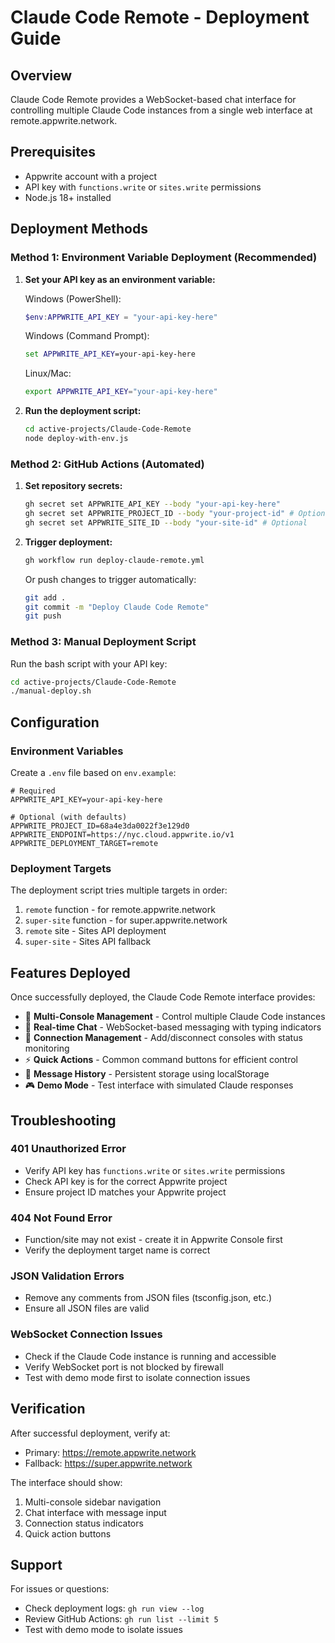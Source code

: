 # Claude Code Remote - Deployment Guide

## Overview
Claude Code Remote provides a WebSocket-based chat interface for controlling multiple Claude Code instances from a single web interface at remote.appwrite.network.

## Prerequisites
- Appwrite account with a project
- API key with `functions.write` or `sites.write` permissions
- Node.js 18+ installed

## Deployment Methods

### Method 1: Environment Variable Deployment (Recommended)

1. **Set your API key as an environment variable:**

   Windows (PowerShell):
   ```powershell
   $env:APPWRITE_API_KEY = "your-api-key-here"
   ```

   Windows (Command Prompt):
   ```cmd
   set APPWRITE_API_KEY=your-api-key-here
   ```

   Linux/Mac:
   ```bash
   export APPWRITE_API_KEY="your-api-key-here"
   ```

2. **Run the deployment script:**
   ```bash
   cd active-projects/Claude-Code-Remote
   node deploy-with-env.js
   ```

### Method 2: GitHub Actions (Automated)

1. **Set repository secrets:**
   ```bash
   gh secret set APPWRITE_API_KEY --body "your-api-key-here"
   gh secret set APPWRITE_PROJECT_ID --body "your-project-id" # Optional
   gh secret set APPWRITE_SITE_ID --body "your-site-id" # Optional
   ```

2. **Trigger deployment:**
   ```bash
   gh workflow run deploy-claude-remote.yml
   ```

   Or push changes to trigger automatically:
   ```bash
   git add .
   git commit -m "Deploy Claude Code Remote"
   git push
   ```

### Method 3: Manual Deployment Script

Run the bash script with your API key:
```bash
cd active-projects/Claude-Code-Remote
./manual-deploy.sh
```

## Configuration

### Environment Variables
Create a `.env` file based on `env.example`:

```env
# Required
APPWRITE_API_KEY=your-api-key-here

# Optional (with defaults)
APPWRITE_PROJECT_ID=68a4e3da0022f3e129d0
APPWRITE_ENDPOINT=https://nyc.cloud.appwrite.io/v1
APPWRITE_DEPLOYMENT_TARGET=remote
```

### Deployment Targets
The deployment script tries multiple targets in order:
1. `remote` function - for remote.appwrite.network
2. `super-site` function - for super.appwrite.network
3. `remote` site - Sites API deployment
4. `super-site` - Sites API fallback

## Features Deployed
Once successfully deployed, the Claude Code Remote interface provides:

- 🔌 **Multi-Console Management** - Control multiple Claude Code instances
- 💬 **Real-time Chat** - WebSocket-based messaging with typing indicators
- 📡 **Connection Management** - Add/disconnect consoles with status monitoring
- ⚡ **Quick Actions** - Common command buttons for efficient control
- 💾 **Message History** - Persistent storage using localStorage
- 🎮 **Demo Mode** - Test interface with simulated Claude responses

## Troubleshooting

### 401 Unauthorized Error
- Verify API key has `functions.write` or `sites.write` permissions
- Check API key is for the correct Appwrite project
- Ensure project ID matches your Appwrite project

### 404 Not Found Error
- Function/site may not exist - create it in Appwrite Console first
- Verify the deployment target name is correct

### JSON Validation Errors
- Remove any comments from JSON files (tsconfig.json, etc.)
- Ensure all JSON files are valid

### WebSocket Connection Issues
- Check if the Claude Code instance is running and accessible
- Verify WebSocket port is not blocked by firewall
- Test with demo mode first to isolate connection issues

## Verification

After successful deployment, verify at:
- Primary: https://remote.appwrite.network
- Fallback: https://super.appwrite.network

The interface should show:
1. Multi-console sidebar navigation
2. Chat interface with message input
3. Connection status indicators
4. Quick action buttons

## Support

For issues or questions:
- Check deployment logs: `gh run view --log`
- Review GitHub Actions: `gh run list --limit 5`
- Test with demo mode to isolate issues